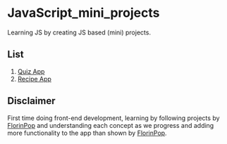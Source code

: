 # JavaScript_mini_projects

Learning JS by creating JS based (mini) projects.

## List

1. [Quiz App](https://rawgit.com/Swapnil-ingle/JavaScript_mini_projects/main/quiz-app/index.html)
2. [Recipe App](https://rawgit.com/Swapnil-ingle/JavaScript_mini_projects/main/recipe-app/index.html)

## Disclaimer

First time doing front-end development, learning by following projects by [FlorinPop](https://www.youtube.com/watch?v=dtKciwk_si4&t=3865s&ab_channel=FlorinPop) and understanding each concept as we progress and adding more functionality to the app than shown by [FlorinPop](https://www.youtube.com/watch?v=dtKciwk_si4&t=3865s&ab_channel=FlorinPop).
